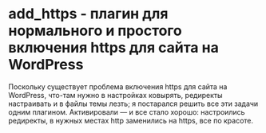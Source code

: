 # add_https - плагин для нормального и простого включения https для сайта на WordPress
Поскольку существует проблема включения https для сайта на WordPress, что-там нужно в настройках ковырять, редиректы настраивать и в файлы темы лезть; я постарался решить все эти задачи одним плагином. Активировали — и все стало хорошо: настроились редиректы, в нужных местах http заменились на https, все по красоте.
